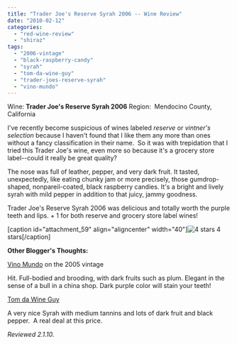 ```yaml
---
title: "Trader Joe's Reserve Syrah 2006 -- Wine Review"
date: "2010-02-12"
categories: 
  - "red-wine-review"
  - "shiraz"
tags: 
  - "2006-vintage"
  - "black-raspberry-candy"
  - "syrah"
  - "tom-da-wine-guy"
  - "trader-joes-reserve-syrah"
  - "vino-mundo"
---
```


Wine: **Trader Joe's Reserve Syrah 2006** Region:  Mendocino County, California

I've recently become suspicious of wines labeled _reserve_ or _vintner's selection_ because I haven't found that I like them any more than ones without a fancy classification in their name.  So it was with trepidation that I tried this Trader Joe's wine, even more so because it's a grocery store label--could it really be great quality?

The nose was full of leather, pepper, and very dark fruit. It tasted, unexpectedly, like eating chunky jam or more precisely, those gumdrop-shaped, nonpareil-coated, black raspberry candies. It's a bright and lively syrah with mild pepper in addition to that juicy, jammy goodness.

Trader Joe's Reserve Syrah 2006 was delicious and totally worth the purple teeth and lips. + 1 for both reserve and grocery store label wines!

\[caption id="attachment\_59" align="aligncenter" width="40"\]![4 stars](http://www.rebeccagomezfarrell.com/wp-content/uploads/2009/02/rating_truffle1.gif "rating_truffle1") 4 stars\[/caption\]

**Other Blogger's Thoughts:**

[Vino Mundo](http://vinomundo.blogspot.com/2010/01/wine-review-rundown-hit-or-miss.html) on the 2005 vintage

Hit. Full-bodied and brooding, with dark fruits such as plum. Elegant in the sense of a bull in a china shop. Dark purple color will stain your teeth!

[Tom da Wine Guy](http://tomdawineguy.blogspot.com/2009/06/some-hot-tips-on-recently-received.html)

A very nice Syrah with medium tannins and lots of dark fruit and black pepper.  A real deal at this price.

_Reviewed 2.1.10._
